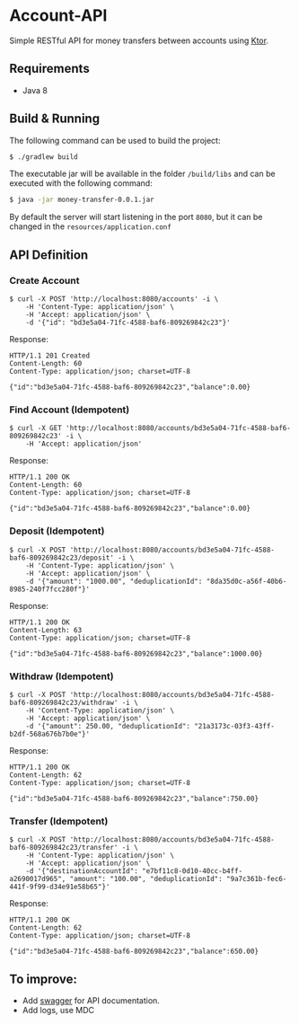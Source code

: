 # Account-API
Simple RESTful API for money transfers between accounts using [Ktor](https://ktor.io/).

## Requirements
- Java 8

## Build & Running
The following command can be used to build the project:

```bash
$ ./gradlew build
```

The executable jar will be available in the folder `/build/libs` and can be executed with the following command:

```bash
$ java -jar money-transfer-0.0.1.jar
```

By default the server will start listening in the port `8080`, but it can be changed in the `resources/application.conf`

## API Definition

### Create Account
```
$ curl -X POST 'http://localhost:8080/accounts' -i \
    -H 'Content-Type: application/json' \
    -H 'Accept: application/json' \
    -d '{"id": "bd3e5a04-71fc-4588-baf6-809269842c23"}'
```

Response:
```
HTTP/1.1 201 Created
Content-Length: 60
Content-Type: application/json; charset=UTF-8

{"id":"bd3e5a04-71fc-4588-baf6-809269842c23","balance":0.00}
```

### Find Account (Idempotent)
```
$ curl -X GET 'http://localhost:8080/accounts/bd3e5a04-71fc-4588-baf6-809269842c23' -i \
    -H 'Accept: application/json'
```

Response:
```
HTTP/1.1 200 OK
Content-Length: 60
Content-Type: application/json; charset=UTF-8

{"id":"bd3e5a04-71fc-4588-baf6-809269842c23","balance":0.00}
```

### Deposit (Idempotent)
```
$ curl -X POST 'http://localhost:8080/accounts/bd3e5a04-71fc-4588-baf6-809269842c23/deposit' -i \
    -H 'Content-Type: application/json' \
    -H 'Accept: application/json' \
    -d '{"amount": "1000.00", "deduplicationId": "8da35d0c-a56f-40b6-8985-240f7fcc280f"}'
```

Response:
```
HTTP/1.1 200 OK
Content-Length: 63
Content-Type: application/json; charset=UTF-8

{"id":"bd3e5a04-71fc-4588-baf6-809269842c23","balance":1000.00}
```

### Withdraw (Idempotent)
```
$ curl -X POST 'http://localhost:8080/accounts/bd3e5a04-71fc-4588-baf6-809269842c23/withdraw' -i \
    -H 'Content-Type: application/json' \
    -H 'Accept: application/json' \
    -d '{"amount": 250.00, "deduplicationId": "21a3173c-03f3-43ff-b2df-568a676b7b0e"}'
```

Response:
```
HTTP/1.1 200 OK
Content-Length: 62
Content-Type: application/json; charset=UTF-8

{"id":"bd3e5a04-71fc-4588-baf6-809269842c23","balance":750.00}
```

### Transfer (Idempotent)
```
$ curl -X POST 'http://localhost:8080/accounts/bd3e5a04-71fc-4588-baf6-809269842c23/transfer' -i \
    -H 'Content-Type: application/json' \
    -H 'Accept: application/json' \
    -d '{"destinationAccountId": "e7bf11c8-0d10-40cc-b4ff-a2690017d965", "amount": "100.00", "deduplicationId": "9a7c361b-fec6-441f-9f99-d34e91e58b65"}'
```

Response:
```
HTTP/1.1 200 OK
Content-Length: 62
Content-Type: application/json; charset=UTF-8

{"id":"bd3e5a04-71fc-4588-baf6-809269842c23","balance":650.00}
```

## To improve:
- Add [swagger](https://swagger.io/) for API documentation.
- Add logs, use MDC